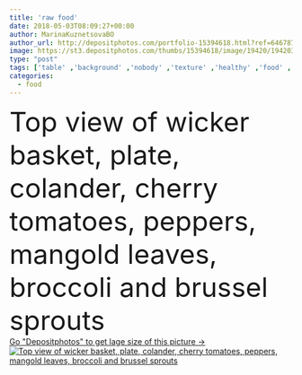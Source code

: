 ```yaml
---
title: 'raw food'
date: 2018-05-03T08:09:27+00:00
author: MarinaKuznetsovaBO
author_url: http://depositphotos.com/portfolio-15394618.html?ref=64678756
image: https://st3.depositphotos.com/thumbs/15394618/image/19420/194203704/api_thumb_450.jpg?forcejpeg=true
type: "post"
tags: ['table' ,'background' ,'nobody' ,'texture' ,'healthy' ,'food' ,'wooden' ,'plate' ,'delicious' ,'appetizing' ,'yummy' ,'ripe' ,'freshness' ,'rustic' ,'backdrop' ,'vegetables' ,'organic' ,'wallpaper' ,'wood' ,'textured' ,'template' ,'surface' ,'vitamins' ,'antioxidant' ,'tabletop' ,'peppers' ,'colander' ,'broccoli' ,'detox' ,'still life' ,'top view' ,'bell peppers' ,'cherry tomatoes' ,'from above' ,'brussel sprouts' ,'wicker basket' ,'Elevated View' ,'mangold leaves' ]
categories: 
  - food
---
```

<div aling="center">
            <font size="60"> Top view of wicker basket, plate, colander, cherry tomatoes, peppers, mangold leaves, broccoli and brussel sprouts</font>   
</div>
<div>
    <a href='https://depositphotos.com/194203704/stock-photo-raw-food.html?ref=64678756' target=_blank > Go "Depositphotos" to get lage size of this picture ->
        <img href='https://depositphotos.com/194203704/stock-photo-raw-food.html?ref=64678756' src='https://st3.depositphotos.com/15394618/19420/i/950/depositphotos_194203704-stock-photo-raw-food.jpg?forcejpeg=true' alt='Top view of wicker basket, plate, colander, cherry tomatoes, peppers, mangold leaves, broccoli and brussel sprouts' >
    </a>
</div>
